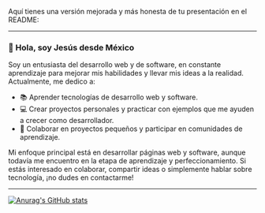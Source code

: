 Aquí tienes una versión mejorada y más honesta de tu presentación en el README:

---

### 👋 Hola, soy Jesús desde México

Soy un entusiasta del desarrollo web y de software, en constante aprendizaje para mejorar mis habilidades y llevar mis ideas a la realidad. Actualmente, me dedico a:

- 📚 Aprender tecnologías de desarrollo web y software.
- 💻 Crear proyectos personales y practicar con ejemplos que me ayuden a crecer como desarrollador.
- 🤝 Colaborar en proyectos pequeños y participar en comunidades de aprendizaje.

Mi enfoque principal está en desarrollar páginas web y software, aunque todavía me encuentro en la etapa de aprendizaje y perfeccionamiento. Si estás interesado en colaborar, compartir ideas o simplemente hablar sobre tecnología, ¡no dudes en contactarme!

---

[![Anurag's GitHub stats](https://github-readme-stats.vercel.app/api?username=JesusMaVe&show_icons=true&theme=transparent)](https://github.com/anuraghazra/github-readme-stats)
